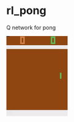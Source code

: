 # rl_pong
Q network for pong

![alt text](https://github.com/akomp22/rl_pong/blob/main/ezgif.com-gif-maker.gif)
